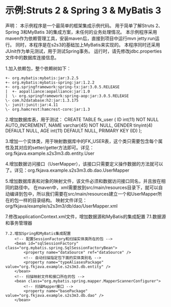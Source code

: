﻿示例:Struts 2 & Spring 3 & MyBatis 3
====
声明：
    本示例程序是一个最简单的框架集成示例代码。
    用于简单了解Struts 2、Spring 3和MyBatis 3的集成方案，未任何的业务处理情况。
    本示例程序采用maven作为依赖管理工具，安装maven后，直接到项目中运行mvn jetty:run运行。
    同时，本程序是在s2s3的基础加上MyBatis来实现的。
    本程序同时还采用JUnit作为单元测试，用于测试Spring事务。
    运行时，请先修改jdbc.properties文件中的数据库连接信息。
    

1.加入依赖包，整个依赖树如下：

    +- org.mybatis:mybatis:jar:3.2.5
    +- org.mybatis:mybatis-spring:jar:1.2.2
    +- org.springframework:spring-tx:jar:3.0.5.RELEASE
    |  +- aopalliance:aopalliance:jar:1.0
    |  \- org.springframework:spring-aop:jar:3.0.5.RELEASE
    \- com.h2database:h2:jar:1.3.175
    \- junit:junit:jar:4.11
    \- org.hamcrest:hamcrest-core:jar:1.3

2.增加数据库表，用于测试：
    CREATE TABLE fk_user (
      ID int(11) NOT NULL AUTO_INCREMENT,
      NAME varchar(45) NOT NULL,
      GENDER tinyint(4) DEFAULT NULL,
      AGE int(11) DEFAULT NULL,
      PRIMARY KEY (ID)
    );



3.增加一个实体类，用于映射数据库中的FK_USER表，这个类只需要包含每个属性及其对应的setter/getter方法即可。详见：org.fkjava.example.s2s3m3.db.entity.User

4.增加数据访问接口（UserMapper），该接口只需要定义操作数据的方法就可以了。详见：org.fkjava.example.s2s3m3.db.dao.UserMapper

5.增加数据库表和对象的映射文件，该文件必须和数据访问接口同名，并且放在相同的路径中。
  在maven中，xml需要放到src/main/resources目录下，就可以自动编译到包中，所以我们需要在src/main/resources建立一个和UserMapper所在的包一样的目录结构。
  映射文件详见：org/fkjava/example/s2s3m3/db/dao/UserMapper.xml

7.修改applicationContext.xml文件，增加数据源和MyBatis的集成配置
    7.1.数据源和事务管理器
        <bean id="dataSource"
              class="org.springframework.jdbc.datasource.SimpleDriverDataSource">
            <property name="driverClass" value="com.mysql.jdbc.Driver"></property> 
            <property name="url" value="jdbc:mysql://localhost:3306/test"></property>
            <property name="username" value="root"></property>
            <property name="password" value="root"></property>
        </bean>
        <bean id="transactionManager"
              class="org.springframework.jdbc.datasource.DataSourceTransactionManager">
            <property name="dataSource" ref="dataSource" />
        </bean>

    7.2.增加Spring和MyBatis集成配置
        <!-- 配置SessionFactory和扫描实体类所在的包 -->
        <bean id="sqlSessionFactory" class="org.mybatis.spring.SqlSessionFactoryBean">
            <property name="dataSource" ref="dataSource" />
            <!-- 自动扫描指定包下面的实体类别名 -->
            <property name="typeAliasesPackage" value="org.fkjava.example.s2s3m3.db.entity" /> 
        </bean>
        <!-- 扫描映射文件和接口所在的包 -->
        <bean class="org.mybatis.spring.mapper.MapperScannerConfigurer">
            <!-- 扫描Mapper接口 -->
            <property name="basePackage" value="org.fkjava.example.s2s3m3.db.dao" />
        </bean>

